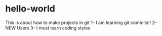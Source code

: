 # hello-world
This is about how to make projects in git
1- I am learning git commits!! 
2- NEW Users
3- I must learn coding styles

